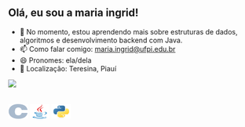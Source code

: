 ## Olá, eu sou a maria ingrid!

- 🌱 No momento, estou aprendendo mais sobre estruturas de dados, algoritmos e desenvolvimento backend com Java.
- 📫 Como falar comigo: maria.ingrid@ufpi.edu.br
- 😄 Pronomes: ela/dela
- 📍 Localização: Teresina, Piauí

![](https://github-readme-stats.vercel.app/api?username=mingridxs&show_icons=true&theme=radical)

<div style="display: inline_block"><br>
  <img align="center" alt="Maria-C" height="30" width="40" src="https://raw.githubusercontent.com/devicons/devicon/master/icons/c/c-original.svg">
  <img align="center" alt="Maria-Java" height="30" width="40" src="https://raw.githubusercontent.com/devicons/devicon/master/icons/java/java-original.svg">
  <img align="center" alt="Maria-Python" height="30" width="40" src="https://raw.githubusercontent.com/devicons/devicon/master/icons/python/python-original.svg">
</div>


